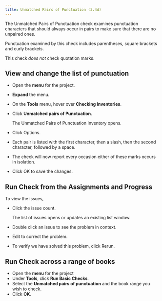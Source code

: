 ```yaml
---
title: Unmatched Pairs of Punctuation (3.4d)
---
```

The Unmatched Pairs of Punctuation check examines punctuation characters that should always occur in pairs to make sure that there are no unpaired ones.

Punctuation examined by this check includes parentheses, square brackets and curly brackets.

This check *does not* check quotation marks.

## View and change the list of punctuation

- Open the **menu** for the project.
- **Expand** the menu.
- On the **Tools** menu, hover over **Checking Inventories**.
- Click **Unmatched pairs of Punctuation**.

    The Unmatched Pairs of Punctuation Inventory opens.

- Click Options.
- Each pair is listed with the first character, then a slash, then the second character, followed by a space.
- The check will now report every occasion either of these marks occurs in isolation.
- Click OK to save the changes.

## Run Check from the Assignments and Progress

To view the issues,

- Click the issue count.

    The list of issues opens or updates an existing list window.

- Double click an issue to see the problem in context.
- Edit to correct the problem.
- To verify we have solved this problem, click Rerun.

## Run Check across a range of books

- Open the **menu** for the project
- Under **Tools**, click **Run Basic Checks**.
- Select the **Unmatched pairs of punctuation** and the book range you wish to check.
- Click **OK**.

